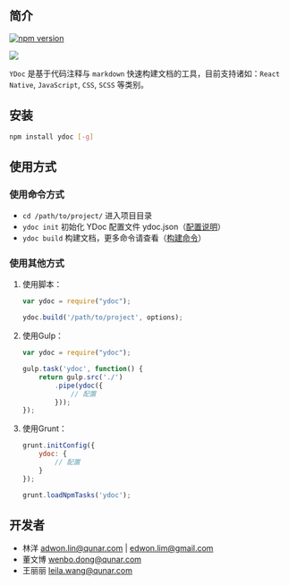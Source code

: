 ## 简介

[![npm version](https://badge.fury.io/js/ydoc.svg)](http://badge.fury.io/js/ydoc)

![](https://nodei.co/npm/ydoc.png?downloads=true&downloadRank=true&stars=true)

`YDoc` 是基于代码注释与 `markdown` 快速构建文档的工具，目前支持诸如：`React Native`, `JavaScript`, `CSS`, `SCSS` 等类别。

## 安装

```bash
npm install ydoc [-g]
```

## 使用方式

### 使用命令方式

* `cd /path/to/project/` 进入项目目录
* `ydoc init` 初始化 YDoc 配置文件 ydoc.json（[配置说明](./usage.html#配置文件)）
* `ydoc build` 构建文档，更多命令请查看（[构建命令](./usage.html#构建命令)）


### 使用其他方式

1. 使用脚本：

    ```javascript
    var ydoc = require("ydoc");

    ydoc.build('/path/to/project', options);
    ```

2. 使用Gulp：

    ```javascript
    var ydoc = require("ydoc");

    gulp.task('ydoc', function() {
        return gulp.src('./')
            .pipe(ydoc({
                // 配置
            }));
    });
    ```

3. 使用Grunt：

    ```javascript
    grunt.initConfig({
        ydoc: {
            // 配置
        }
    });

    grunt.loadNpmTasks('ydoc');
    ```

## 开发者

* 林洋 <adwon.lin@qunar.com> | <edwon.lim@gmail.com>
* 董文博 <wenbo.dong@qunar.com>
* 王丽丽 <leila.wang@qunar.com>
